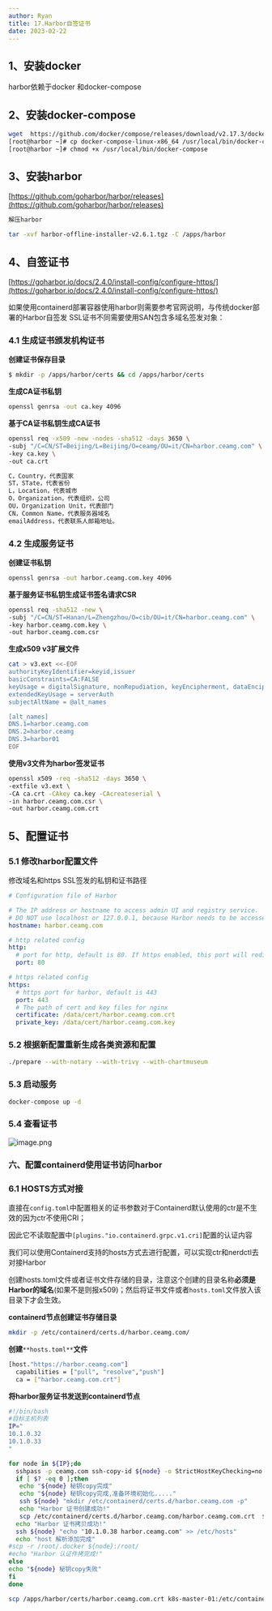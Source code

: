 ```yaml
---
author: Ryan
title: 17.Harbor自签证书
date: 2023-02-22
---
```





## 1、安装docker 

harbor依赖于docker 和docker-compose

## 2、安装docker-compose


```bash
wget  https://github.com/docker/compose/releases/download/v2.17.3/docker-compose-linux-x86_64
[root@harbor ~]# cp docker-compose-linux-x86_64 /usr/local/bin/docker-compose
[root@harbor ~]# chmod +x /usr/local/bin/docker-compose
```


## 3、安装harbor

[https://github.com/goharbor/harbor/releases](https://github.com/goharbor/harbor/releases)

```bash
解压harbor

tar -xvf harbor-offline-installer-v2.6.1.tgz -C /apps/harbor
```




## 4、自签证书
[https://goharbor.io/docs/2.4.0/install-config/configure-https/](https://goharbor.io/docs/2.4.0/install-config/configure-https/)


如果使用containerd部署容器使用harbor则需要参考官网说明，与传统docker部署的Harbor自签发 SSL证书不同需要使用SAN包含多域名签发对象：


### 4.1 生成证书颁发机构证书
**创建证书保存目录**
```bash
$ mkdir -p /apps/harbor/certs && cd /apps/harbor/certs
```

**生成CA证书私钥**
```bash
openssl genrsa -out ca.key 4096
```

**基于CA证书私钥生成CA证书**
```bash
openssl req -x509 -new -nodes -sha512 -days 3650 \
-subj "/C=CN/ST=Beijing/L=Beijing/O=ceamg/OU=it/CN=harbor.ceamg.com" \
-key ca.key \
-out ca.crt
```

```bash
C，Country，代表国家
ST，STate，代表省份
L，Location，代表城市
O，Organization，代表组织，公司
OU，Organization Unit，代表部门
CN，Common Name，代表服务器域名
emailAddress，代表联系人邮箱地址。
```


### 4.2 生成服务证书

**创建证书私钥**
```bash
openssl genrsa -out harbor.ceamg.com.key 4096
```

**基于服务证书私钥生成证书签名请求CSR**
```bash
openssl req -sha512 -new \
-subj "/C=CN/ST=Hanan/L=Zhengzhou/O=cib/OU=it/CN=harbor.ceamg.com" \
-key harbor.ceamg.com.key \
-out harbor.ceamg.com.csr
```

**生成x509 v3扩展文件**
```bash
cat > v3.ext <<-EOF
authorityKeyIdentifier=keyid,issuer
basicConstraints=CA:FALSE
keyUsage = digitalSignature, nonRepudiation, keyEncipherment, dataEncipherment
extendedKeyUsage = serverAuth
subjectAltName = @alt_names

[alt_names]
DNS.1=harbor.ceamg.com
DNS.2=harbor.ceamg
DNS.3=harbor01
EOF
```

**使用v3文件为harbor签发证书**
```bash
openssl x509 -req -sha512 -days 3650 \
-extfile v3.ext \
-CA ca.crt -CAkey ca.key -CAcreateserial \
-in harbor.ceamg.com.csr \
-out harbor.ceamg.com.crt
```



## 5、配置证书

### 5.1 修改harbor配置文件
修改域名和https SSL签发的私钥和证书路径
```yaml
# Configuration file of Harbor

# The IP address or hostname to access admin UI and registry service.
# DO NOT use localhost or 127.0.0.1, because Harbor needs to be accessed by external clients.
hostname: harbor.ceamg.com

# http related config
http:
  # port for http, default is 80. If https enabled, this port will redirect to https port
  port: 80

# https related config
https:
  # https port for harbor, default is 443
  port: 443
  # The path of cert and key files for nginx
  certificate: /data/cert/harbor.ceamg.com.crt
  private_key: /data/cert/harbor.ceamg.com.key
```


### 5.2 根据新配置重新生成各类资源和配置
```bash
./prepare --with-notary --with-trivy --with-chartmuseum
```



### 5.3 启动服务
```bash
docker-compose up -d
```


### 5.4 查看证书
![image.png](https://cdn.nlark.com/yuque/0/2023/png/33538388/1686217694997-cd503b47-c58e-46c6-abe4-34716128e710.png#averageHue=%23fefefe&clientId=u5fdbaac9-ac3b-4&from=paste&height=709&id=u38ffd803&originHeight=709&originWidth=809&originalType=binary&ratio=1&rotation=0&showTitle=false&size=31867&status=done&style=none&taskId=u0e8ece9e-36a6-4223-b3e1-3a4c5874ad1&title=&width=809)




### 六、配置containerd使用证书访问harbor


### 6.1 HOSTS方式对接
直接在`config.toml`中配置相关的证书参数对于Containerd默认使用的ctr是不生效的因为ctr不使用CRI；


因此它不读取配置中`[plugins."io.containerd.grpc.v1.cri]`配置的认证内容

我们可以使用Containerd支持的hosts方式去进行配置，可以实现ctr和nerdctl去对接Harbor

创建hosts.toml文件或者证书文件存储的目录，注意这个创建的目录名称**必须是Harbor的域名**(如果不是则报x509)；然后将证书文件或者`hosts.toml`文件放入该目录下才会生效。

**containerd节点创建证书存储目录**
```bash
mkdir -p /etc/containerd/certs.d/harbor.ceamg.com/
```

**创建**`**hosts.toml**`**文件**

```bash
[host."https://harbor.ceamg.com"]
  capabilities = ["pull", "resolve","push"]
  ca = ["harbor.ceamg.com.crt"]
```

**将harbor服务证书发送到containerd节点**

```bash
#!/bin/bash
#目标主机列表
IP="
10.1.0.32
10.1.0.33
"

for node in ${IP};do
  sshpass -p ceamg.com ssh-copy-id ${node} -o StrictHostKeyChecking=no
  if [ $? -eq 0 ];then
   echo "${node} 秘钥copy完成"
   echo "${node} 秘钥copy完成,准备环境初始化....."
   ssh ${node} "mkdir /etc/containerd/certs.d/harbor.ceamg.com -p"
   echo "Harbor 证书创建成功!"
   scp /etc/containerd/certs.d/harbor.ceamg.com/harbor.ceamg.com.crt  ${node}:/etc/containerd/certs.d/harbor.ceamg.com/
  echo "Harbor 证书拷贝成功!"
  ssh ${node} "echo "10.1.0.38 harbor.ceamg.com" >> /etc/hosts"
  echo "host 解析添加完成"
#scp -r /root/.docker ${node}:/root/
#echo "Harbor 认证件拷完成!"
else
echo "${node} 秘钥copy失败"
fi
done
```


```bash
scp /apps/harbor/certs/harbor.ceamg.com.crt k8s-master-01:/etc/containerd/certs.d/harbor.ceamg.com/
```





